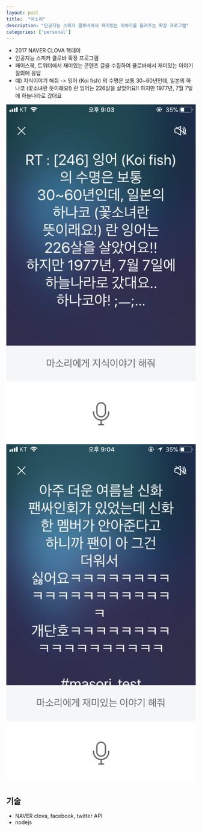 ```yaml
---
layout: post
title:  "마소리"
description: "인공지능 스피커 클로바에서 재미있는 이야기를 들려주는 확장 프로그램"
categories: ['personal']
---
```

- 2017 NAVER CLOVA 핵데이
- 인공지능 스피커 클로바 확장 프로그램
- 페이스북, 트위터에서 재미있는 콘텐츠 글을 수집하여 클로바에서 재미있는 이야기 질의에 응답
- 예) 지식이야기 해줘 -> 잉어 (Koi fish) 의 수명은 보통 30~60년인데, 일본의 하나코 (꽃소녀란 뜻이래요!) 란 잉어는 226살을 살았어요!! 하지만 1977년, 7월 7일에 하늘나라로 갔대요

![masori0](/assets/image/masori/masori0.png)
![masori1](/assets/image/masori/masori1.png)

## 기술
- NAVER clova, facebook, twitter API
- nodejs